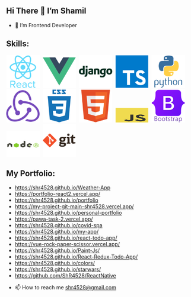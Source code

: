 ## Hi There 👋  I’m Shamil 
- 👀 I’m Frontend Developer


## Skills:
 <div>
  
<img src="https://github.com/devicons/devicon/blob/master/icons/react/react-original-wordmark.svg" title="React" alt="React" width="90" height="90"/>&nbsp;
<img src="https://github.com/devicons/devicon/blob/master/icons/vuejs/vuejs-original.svg" title="Vuejs" alt="Vue" width="90" height="90"/>&nbsp;
<img src="https://github.com/devicons/devicon/blob/master/icons/django/django-plain-wordmark.svg" title="Django" width="90" height="90"/>&nbsp;
<img src="https://github.com/devicons/devicon/blob/master/icons/typescript/typescript-original.svg" title="Typescript" width="90" height="90"/>&nbsp;
<img src="https://github.com/devicons/devicon/blob/master/icons/python/python-original-wordmark.svg" title="Python" width="90" height="90"/>&nbsp;
<img src="https://github.com/devicons/devicon/blob/master/icons/redux/redux-original.svg" title="Redux" alt="Redux " width="90" height="90"/>&nbsp;
<img src="https://github.com/devicons/devicon/blob/master/icons/css3/css3-plain-wordmark.svg"  title="CSS3" alt="CSS" width="90" height="90"/>&nbsp;
<img src="https://github.com/devicons/devicon/blob/master/icons/html5/html5-original.svg" title="HTML5" alt="HTML" width="90" height="90"/>&nbsp;
<img src="https://github.com/devicons/devicon/blob/master/icons/javascript/javascript-original.svg" title="JavaScript" alt="JavaScript" width="90" height="40"/>&nbsp;
<img src="https://github.com/devicons/devicon/blob/master/icons/bootstrap/bootstrap-original-wordmark.svg" title="Bootstrap" width="90" height="90"/>&nbsp;
<img src="https://github.com/devicons/devicon/blob/master/icons/nodejs/nodejs-original-wordmark.svg" title="NodeJS" alt="NodeJS" width="90" height="70"/>&nbsp;
<img src="https://github.com/devicons/devicon/blob/master/icons/git/git-original-wordmark.svg" title="Git" alt="Git" width="90" height="90"/>&nbsp;
 </div>

## My Portfolio:

*  https://shr4528.github.io/Weather-App
*  https://portfolio-react2.vercel.app/
*  https://shr4528.github.io/portfolio
*  https://my-project-git-main-shr4528.vercel.app/
*  https://shr4528.github.io/personal-portfolio
*  https://pawa-task-2.vercel.app/
*  https://shr4528.github.io/covid-spa
*  https://shr4528.github.io/my-app/
*  https://shr4528.github.io/react-todo-app/
*  https://vue-rock-paper-scissor.vercel.app/
*  https://shr4528.github.io/Paint-Js/
*  https://shr4528.github.io/React-Redux-Todo-App/
*  https://shr4528.github.io/colors/
*  https://shr4528.github.io/starwars/
*  https://github.com/ShR4528/ReactNative


- 📫 How to reach me shr4528@gmail.com


